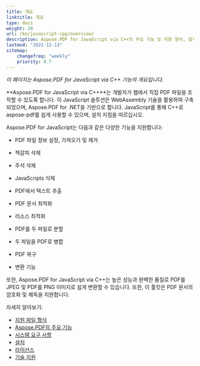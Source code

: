 ```yaml
---
title: 개요
linktitle: 개요
type: docs
weight: 20
url: /ko/javascript-cpp/overview/
description: Aspose.PDF for JavaScript via C++의 주요 기능 및 지원 형식, 설치 및 라이선스 매뉴얼 개요.
lastmod: "2022-12-13"
sitemap:
    changefreq: "weekly"
    priority: 0.7
---
```


_이 페이지는 Aspose.PDF for JavaScript via C++ 기능의 개요입니다._

**Aspose.PDF for JavaScript via C++**는 개발자가 웹에서 직접 PDF 파일을 조작할 수 있도록 합니다. 이 JavaScript 솔루션은 WebAssembly 기술을 활용하여 구축되었으며, Aspose.PDF for .NET을 기반으로 합니다. JavaScript를 통해 C++로 aspose-pdf를 쉽게 사용할 수 있으며, 설치 지침을 따르십시오.

Aspose.PDF for JavaScript는 다음과 같은 다양한 기능을 지원합니다:

- PDF 파일 정보 설정, 가져오기 및 제거
- 책갈피 삭제
- 주석 삭제
- JavaScripts 삭제
- PDF에서 텍스트 추출
- PDF 문서 최적화
- 리소스 최적화
- PDF를 두 파일로 분할
- 두 파일을 PDF로 병합
- PDF 복구

- 변환 기능

또한, Aspose.PDF for JavaScript via C++는 높은 성능과 완벽한 품질로 PDF를 JPEG 및 PDF를 PNG 이미지로 쉽게 변환할 수 있습니다. 또한, 이 툴킷은 PDF 문서의 암호화 및 해독을 지원합니다.

자세히 알아보기:

- [지원 파일 형식](/pdf/ko/javascript-cpp/supported-file-formats/)
- [Aspose.PDF의 주요 기능](/pdf/ko/javascript-cpp/key-features/)
- [시스템 요구 사항](/pdf/ko/javascript-cpp/system-requirements/)
- [설치](/pdf/ko/javascript-cpp/installation/)
- [라이선스](/pdf/ko/javascript-cpp/licensing/)
- [기술 지원](/pdf/ko/javascript-cpp/technical-support/)
